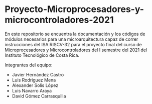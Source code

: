 # Proyecto-Microprocesadores-y-microcontroladores-2021
En este repositorio se encuentra la documentación y los códigos de módulos necesarios para una microarquitectura capaz de correr instrucciones del ISA RISCV-32 para el proyecto final del curso de Microprocesadores y Microcontroladores del I semestre del 2021 del Instituto Tecnológico de Costa Rica.

Integrantes del equipo:
- Javier Hernández Castro
- Luis Rodriguez Mena
- Alexander Solís López
- Luis Navarro Araya
- David Gómez Carrasquilla
